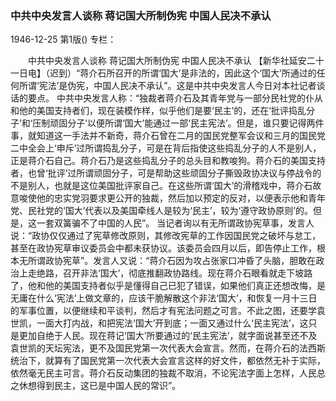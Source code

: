 ### 中共中央发言人谈称  蒋记国大所制伪宪  中国人民决不承认

1946-12-25
第1版()
专栏：

　　中共中央发言人谈称
    蒋记国大所制伪宪
    中国人民决不承认
    【新华社延安二十一日电】（迟到）“蒋介石所召开的所谓‘国大’是非法的，因此这个‘国大’所通过的任何所谓‘宪法’是伪宪，中国人民决不承认”。这是中共中央发言人今日对本社记者谈话的要点。
    中共中央发言人称：“独裁者蒋介石及其青年党与一部分民社党的仆从和他的美国支持者们，现在装模作样，似乎他们是要‘民主’的，还在‘批评捣乱分子’和‘压制顽固分子’以便所谓‘国大’能通过一部‘民主宪法’。但是，谁只要记得两件事，就知道这一手法并不新奇，蒋介石曾在二月的国民党整军会议和三月的国民党二中全会上‘申斥’过所谓捣乱分子，可是在背后指使这些捣乱分子的人不是别人，正是蒋介石自己。蒋介石乃是这些捣乱分子的总头目和教唆狗。蒋介石的美国支持者，也曾‘批评’过所谓顽固分子，可是帮助这些顽固分子撕毁政协决议与停战令的不是别人，也就是这位美国批评家自己。在这些所谓‘国大’的滑稽戏中，蒋介石故意唆使他的忠实党羽要求更公开的独裁，然后加以预定的反对，以便表示他和青年党、民社党的‘国大’代表以及美国牵线人是较为‘民主’，较为‘遵守政协原则’的。但是，这一套双簧骗不了中国的人民”。
    当记者询以有无所谓政协宪草事，发言人说：“政协仅仅通过了宪草修改原则，其修改宪草的工作因国民党之破坏与怠工，甚至在政协宪草审议委员会中都未获协议。该委员会四月以后，即告停止工作，根本无所谓政协宪草”。发言人又说：“蒋介石因为攻占张家口冲昏了头脑，胆敢在政治上走绝路，召开非法‘国大’，彻底推翻政协路线。现在蒋介石眼看就走下坡路了，他和他的美国支持者似乎是懂得自己已犯了错误，如果他们真正还想改悔，是无庸在什么‘宪法’上做文章的，应该干脆解散这个非法‘国大’，和恢复一月十三日的军事位置，以便继续和平谈判，然后才有宪法问题之可言。不此之图，还要学袁世凯，一面大打内战，和把宪法‘国大’开到底；一面又通过什么‘民主宪法’，这只是更加自绝于人民。现在蒋记‘国大’所要通过的‘民主宪法’，就字面说甚至还不及袁世凯的天坛宪法，更不及国民党第一次代表大会宣言。然而，在蒋介石的法西斯统治下，就算有了国民党第一次代表大会宣言这样的好文件，都依然无补于实际，依然毫无民主可言。蒋介石反动集团的独裁不取消，不论宪法字面上怎样，人民总之休想得到民主，这已是中国人民的常识”。
